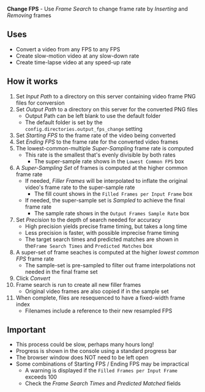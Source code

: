**Change FPS** - Use _Frame Search_ to change frame rate by _Inserting_ and _Removing_ frames

## Uses
- Convert a video from any FPS to any FPS
- Create slow-motion video at any slow-down rate
- Create time-lapse video at any speed-up rate

## How it works

1. Set _Input Path_ to a directory on this server containing video frame PNG files for conversion
1. Set _Output Path_ to a directory on this server for the converted PNG files
    - Output Path can be left blank to use the default folder
    - The default folder is set by the `config.directories.output_fps_change` setting
1. Set _Starting FPS_ to the frame rate of the video being converted
1. Set _Ending FPS_ to the frame rate for the converted video frames
1.  The lowest-common-multiple _Super-Sampling_ frame rate is computed
    - This rate is the smallest that's evenly divisible by both rates
        - The super-sample rate shows in the `Lowest Common FPS` box
1. A _Super-Sampling Set_ of frames is computed at the higher common frame rate
    - If needed, _Filler Frames_ will be interpolated to inflate the original video's frame rate to the super-sample rate
        - The fill count shows in the `Filled Frames per Input Frame` box
    - If needed, the super-sample set is _Sampled_ to achieve the final frame rate
        - The sample rate shows in the `Output Frames Sample Rate` box
1. Set _Precision_ to the depth of search needed for accuracy
      - High precision yields precise frame timing, but takes a long time
      - Less precision is faster, with possible imprecise frame timing
      - The target search times and predicted matches are shown in the`Frame Search Times` and `Predicted Matches` box
1. A super-set of frame seaches is computed at the higher _lowest common FPS_ frame rate
    - The sample-set is pre-sampled to filter out frame interpolations not needed in the final frame set
1. Click _Convert_
1. Frame search is run to create all new filler frames
    - Original video frames are also copied if in the sample set
1. When complete, files are resequenced to have a fixed-width frame index
    - Filenames include a reference to their new resampled FPS

## Important

- This process could be slow, perhaps many hours long!
- Progress is shown in the console using a standard progress bar
- The browser window does NOT need to be left open
- Some combinations of Starting FPS / Ending FPS may be impractical
    - A warning is displayed if the `Filled Frames per Input Frame` exceeds 100
  - Check the _Frame Search Times_ and _Predicted Matched_ fields
